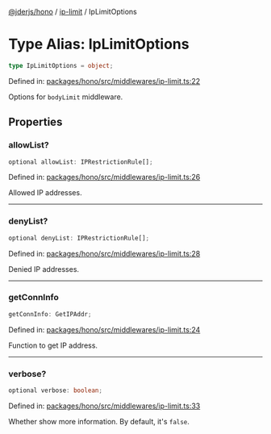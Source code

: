 [@jderjs/hono](../../README.md) / [ip-limit](../README.md) / IpLimitOptions

# Type Alias: IpLimitOptions

```ts
type IpLimitOptions = object;
```

Defined in: [packages/hono/src/middlewares/ip-limit.ts:22](https://github.com/jder-std/hono/blob/b7adb5479e2132232836f49b324da0bc45309321/packages/hono/src/middlewares/ip-limit.ts#L22)

Options for `bodyLimit` middleware.

## Properties

### allowList?

```ts
optional allowList: IPRestrictionRule[];
```

Defined in: [packages/hono/src/middlewares/ip-limit.ts:26](https://github.com/jder-std/hono/blob/b7adb5479e2132232836f49b324da0bc45309321/packages/hono/src/middlewares/ip-limit.ts#L26)

Allowed IP addresses.

***

### denyList?

```ts
optional denyList: IPRestrictionRule[];
```

Defined in: [packages/hono/src/middlewares/ip-limit.ts:28](https://github.com/jder-std/hono/blob/b7adb5479e2132232836f49b324da0bc45309321/packages/hono/src/middlewares/ip-limit.ts#L28)

Denied IP addresses.

***

### getConnInfo

```ts
getConnInfo: GetIPAddr;
```

Defined in: [packages/hono/src/middlewares/ip-limit.ts:24](https://github.com/jder-std/hono/blob/b7adb5479e2132232836f49b324da0bc45309321/packages/hono/src/middlewares/ip-limit.ts#L24)

Function to get IP address.

***

### verbose?

```ts
optional verbose: boolean;
```

Defined in: [packages/hono/src/middlewares/ip-limit.ts:33](https://github.com/jder-std/hono/blob/b7adb5479e2132232836f49b324da0bc45309321/packages/hono/src/middlewares/ip-limit.ts#L33)

Whether show more information.
By default, it's `false`.
